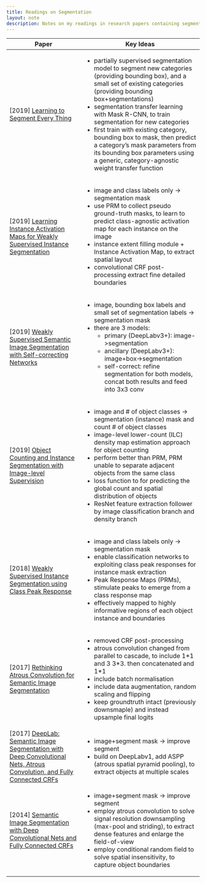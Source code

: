 ```yaml
---
title: Readings on Segmentation
layout: note
description: Notes on my readings in research papers containing segmentation
---
```


<table>
<thead><th>Paper</th><th>Key Ideas</th></thead>
<tbody>

<tr>
  <td>[2019]
  <a href="http://openaccess.thecvf.com/content_cvpr_2018/html/Hu_Learning_to_Segment_CVPR_2018_paper.html">
    Learning to Segment Every Thing
  </a></td>
  <td>
    <ul>
        <li>partially supervised segmentation model to segment new categories (providing bounding box), and a small set of existing categories (providing bounding box+segmentations)</li>
        <li>segmentation transfer learning with Mask R-CNN, to train segmentation for new categories</li>
        <li>first train with existing category, bounding box to mask, then predict a category’s mask parameters from its bounding box parameters using a generic, category-agnostic weight transfer function</li>
    </ul>
  </td>
</tr>

<tr>
  <td>[2019]
  <a href="http://openaccess.thecvf.com/content_CVPR_2019/html/Zhu_Learning_Instance_Activation_Maps_for_Weakly_Supervised_Instance_Segmentation_CVPR_2019_paper.html">
    Learning Instance Activation Maps for Weakly Supervised Instance Segmentation
  </a></td>
  <td>
    <ul>
        <li>image and class labels only -> segmentation mask</li>
        <li>use PRM to collect pseudo ground-truth masks, to learn to predict class-agnostic activation map for each instance on the image</li>
        <li>instance extent filling module + Instance Activation Map, to extract spatial layout</li>
        <li>convolutional CRF post-processing extract fine detailed boundaries</li>
    </ul>
  </td>
</tr>


<tr>
  <td>[2019]
  <a href="https://arxiv.org/abs/1811.07073">
    Weakly Supervised Semantic Image Segmentation with Self-correcting Networks
  </a></td>
  <td>
    <ul>
        <li>image, bounding box labels and small set of segmentation labels -> segmentation mask</li>
        <li>
            there are 3 models:
            <ul>
            <li>primary (DeepLabv3+): image->segmentation</li>
            <li>ancillary (DeepLabv3+): image+box->segmentation</li>
            <li>self-correct: refine segmentation for both models, concat both results and feed into 3x3 conv</li>
            </ul>
        </li>
    </ul>
  </td>
</tr>

<tr>
  <td>[2019]
  <a href="http://openaccess.thecvf.com/content_CVPR_2019/html/Cholakkal_Object_Counting_and_Instance_Segmentation_With_Image-Level_Supervision_CVPR_2019_paper.html">
    Object Counting and Instance Segmentation with Image-level Supervision
  </a></td>
  <td>
    <ul>
        <li>image and # of object classes -> segmentation (instance) mask and count # of object classes</li>
        <li>image-level lower-count (ILC) density map estimation approach for object counting</li>
        <li>perform better than PRM, PRM unable to separate adjacent objects from the same class</li>
        <li>loss function to for predicting the global count and spatial distribution of objects</li>
        <li>ResNet feature extraction follower by image classification branch and density branch</li>
    </ul>
  </td>
</tr>

<tr>
  <td>[2018]
  <a href="http://openaccess.thecvf.com/content_cvpr_2018/html/Zhou_Weakly_Supervised_Instance_CVPR_2018_paper.html">
    Weakly Supervised Instance Segmentation using Class Peak Response
  </a></td>
  <td>
    <ul>
        <li>image and class labels only -> segmentation mask</li>
        <li>enable classification networks to exploiting class peak responses for instance mask extraction</li>
        <li>Peak Response Maps (PRMs), stimulate peaks to emerge from a class response map</li>
        <li>effectively mapped to highly informative regions of each object instance and boundaries</li>
    </ul>
  </td>
</tr>

<tr>
  <td>[2017]
  <a href="https://arxiv.org/abs/1706.05587">
    Rethinking Atrous Convolution for Semantic Image Segmentation
  </a></td>
  <td>
    <ul>
        <li>removed CRF post-processing</li>
        <li>atrous convolution changed from parallel to cascade, to include 1*1 and 3 3*3. then concatenated and 1*1</li>
        <li>include batch normalisation</li>
        <li>include data augmentation, random scaling and flipping</li>
        <li>keep groundtruth intact (previously downsmaple) and instead upsample final logits</li>
    </ul>
  </td>
</tr>

<tr>
  <td>[2017]
  <a href="https://ieeexplore.ieee.org/abstract/document/7913730/">
    DeepLab: Semantic Image Segmentation with Deep Convolutional Nets, Atrous Convolution, and Fully Connected CRFs
  </a></td>
  <td>
    <ul>
        <li>image+segment mask -> improve segment</li>
        <li>build on DeepLabv1, add ASPP (atrous spatial pyramid pooling), to extract objects at multiple scales</li>
    </ul>
  </td>
</tr>

<tr>
  <td>[2014]
  <a href="https://arxiv.org/abs/1412.7062">
    Semantic Image Segmentation with Deep Convolutional Nets and Fully Connected CRFs
  </a></td>
  <td>
    <ul>
        <li>image+segment mask -> improve segment</li>
        <li>employ atrous convolution to solve signal resolution downsampling (max-pool and striding), to extract dense features and enlarge the field-of-view</li>
        <li>employ conditional random field to solve spatial insensitivity, to capture object boundaries</li>
    </ul>
  </td>
</tr>

</tbody>
</table>





